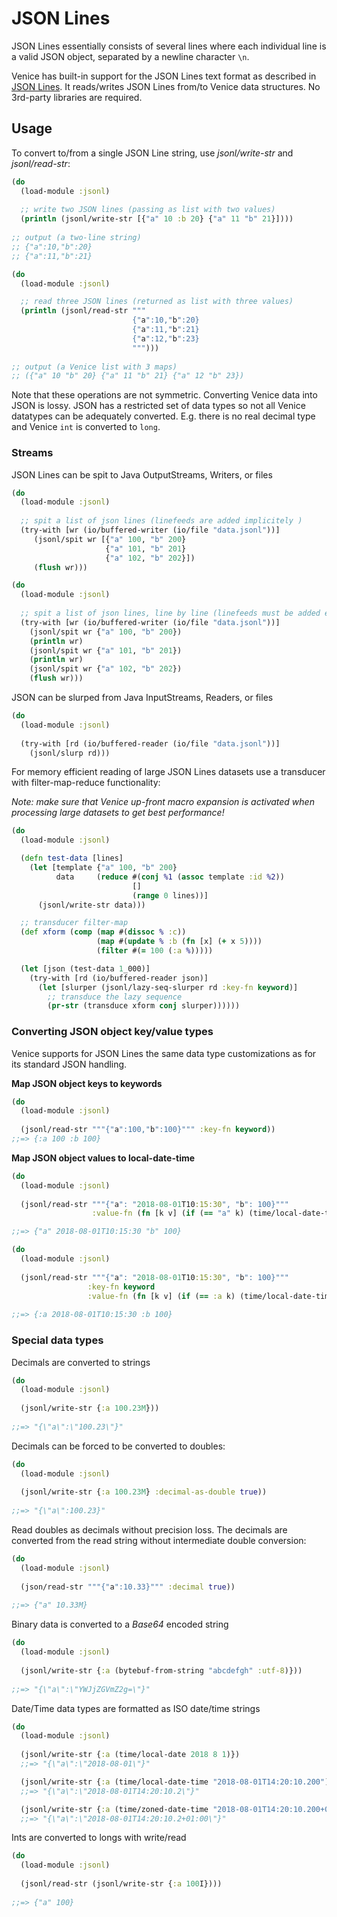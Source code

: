 # JSON Lines

JSON Lines essentially consists of several lines where each individual line is a valid JSON object, separated by a newline character `\n`.

Venice has built-in support for the JSON Lines text format as described in 
[JSON Lines](https://jsonlines.org/). It reads/writes JSON Lines from/to 
Venice data structures. No 3rd-party libraries are required.


## Usage

To convert to/from a single JSON Line string, use *jsonl/write-str* and *jsonl/read-str*:

```clojure
(do
  (load-module :jsonl)
  
  ;; write two JSON lines (passing as list with two values)
  (println (jsonl/write-str [{"a" 10 :b 20} {"a" 11 "b" 21}])))
  
;; output (a two-line string)
;; {"a":10,"b":20}
;; {"a":11,"b":21}
```

```clojure
(do
  (load-module :jsonl)

  ;; read three JSON lines (returned as list with three values)
  (println (jsonl/read-str """
                           {"a":10,"b":20}
                           {"a":11,"b":21}
                           {"a":12,"b":23}
                           """)))
                           
;; output (a Venice list with 3 maps)
;; ({"a" 10 "b" 20} {"a" 11 "b" 21} {"a" 12 "b" 23})
```

Note that these operations are not symmetric. Converting Venice data into JSON is lossy. 
JSON has a restricted set of data types so not all Venice datatypes can be adequately 
converted. E.g. there is no real decimal type and Venice `int` is converted to `long`.


### Streams

JSON Lines can be spit to Java OutputStreams, Writers, or files

```clojure
(do
  (load-module :jsonl)
  
  ;; spit a list of json lines (linefeeds are added implicitely )
  (try-with [wr (io/buffered-writer (io/file "data.jsonl"))]
     (jsonl/spit wr [{"a" 100, "b" 200} 
                     {"a" 101, "b" 201} 
                     {"a" 102, "b" 202}])
     (flush wr)))
```

```clojure
(do
  (load-module :jsonl)
  
  ;; spit a list of json lines, line by line (linefeeds must be added exlicitely)
  (try-with [wr (io/buffered-writer (io/file "data.jsonl"))]
    (jsonl/spit wr {"a" 100, "b" 200})
    (println wr)
    (jsonl/spit wr {"a" 101, "b" 201})
    (println wr)
    (jsonl/spit wr {"a" 102, "b" 202})
    (flush wr)))
```

JSON can be slurped from Java InputStreams, Readers, or files

```clojure
(do
  (load-module :jsonl)
  
  (try-with [rd (io/buffered-reader (io/file "data.jsonl"))]
    (jsonl/slurp rd)))
```

For memory efficient reading of large JSON Lines datasets use a transducer with 
filter-map-reduce functionality:

_Note: make sure that Venice up-front macro expansion is activated when processing large datasets to get best performance!_

```clojure
(do
  (load-module :jsonl)

  (defn test-data [lines]
    (let [template {"a" 100, "b" 200}
          data     (reduce #(conj %1 (assoc template :id %2)) 
                           [] 
                           (range 0 lines))]
      (jsonl/write-str data)))

  ;; transducer filter-map
  (def xform (comp (map #(dissoc % :c))
                   (map #(update % :b (fn [x] (+ x 5))))
                   (filter #(= 100 (:a %)))))

  (let [json (test-data 1_000)]
    (try-with [rd (io/buffered-reader json)]
      (let [slurper (jsonl/lazy-seq-slurper rd :key-fn keyword)]
        ;; transduce the lazy sequence
        (pr-str (transduce xform conj slurper))))))
```



### Converting JSON object key/value types

Venice supports for JSON Lines the same data type customizations as for its standard 
JSON handling.

**Map JSON object keys to keywords**

```clojure
(do
  (load-module :jsonl)
  
  (jsonl/read-str """{"a":100,"b":100}""" :key-fn keyword))
;;=> {:a 100 :b 100}
```

**Map JSON object values to local-date-time**

```clojure
(do
  (load-module :jsonl)
  
  (jsonl/read-str """{"a": "2018-08-01T10:15:30", "b": 100}""" 
                  :value-fn (fn [k v] (if (== "a" k) (time/local-date-time v) v))))

;;=> {"a" 2018-08-01T10:15:30 "b" 100}
```

```clojure
(do
  (load-module :jsonl)
  
  (jsonl/read-str """{"a": "2018-08-01T10:15:30", "b": 100}""" 
                 :key-fn keyword 
                 :value-fn (fn [k v] (if (== :a k) (time/local-date-time v) v))))
                 
;;=> {:a 2018-08-01T10:15:30 :b 100}
```


### Special data types

Decimals are converted to strings

```clojure
(do
  (load-module :jsonl)
  
  (jsonl/write-str {:a 100.23M}))
  
;;=> "{\"a\":\"100.23\"}"
```

Decimals can be forced to be converted to doubles:

```clojure
(do
  (load-module :jsonl)
  
  (jsonl/write-str {:a 100.23M} :decimal-as-double true))
  
;;=> "{\"a\":100.23}"
```

Read doubles as decimals without precision loss. 
The decimals are converted from the read string without
intermediate double conversion:

```clojure
(do
  (load-module :jsonl)
  
  (json/read-str """{"a":10.33}""" :decimal true))
  
;;=> {"a" 10.33M}
```


Binary data is converted to a _Base64_ encoded string

```clojure
(do
  (load-module :jsonl)
  
  (jsonl/write-str {:a (bytebuf-from-string "abcdefgh" :utf-8)}))
  
;;=> "{\"a\":\"YWJjZGVmZ2g=\"}"
```

Date/Time data types are formatted as ISO date/time strings 

```clojure
(do
  (load-module :jsonl)
  
  (jsonl/write-str {:a (time/local-date 2018 8 1)})
  ;;=> "{\"a\":\"2018-08-01\"}"

  (jsonl/write-str {:a (time/local-date-time "2018-08-01T14:20:10.200")})
  ;;=> "{\"a\":\"2018-08-01T14:20:10.2\"}"

  (jsonl/write-str {:a (time/zoned-date-time "2018-08-01T14:20:10.200+01:00")}))
  ;;=> "{\"a\":\"2018-08-01T14:20:10.2+01:00\"}"
```

Ints are converted to longs with write/read

```clojure
(do
  (load-module :jsonl)
  
  (jsonl/read-str (jsonl/write-str {:a 100I})))
  
;;=> {"a" 100}
```

